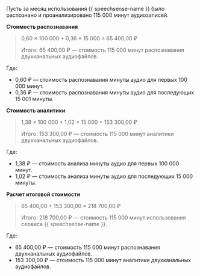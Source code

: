 Пусть за месяц использования {{ speechsense-name }} было распознано и проанализировано 115 000 минут аудиозаписей.

**Стоимость распознавания**

> 0,60 × 100 000 + 0,36 × 15 000 = 65 400,00&nbsp;₽
>
> Итого: 65 400,00&nbsp;₽ — стоимость 115 000 минут распознавания двухканальных аудиофайлов.

Где:
* 0,60&nbsp;₽ — стоимость распознавания минуты аудио для первых 100 000 минут.
* 0,36&nbsp;₽ — стоимость распознавания минуты аудио для последующих 15 001 минуты.

**Стоимость аналитики**

> 1,38 × 100 000 + 1,02 × 15 000 = 153 300,00&nbsp;₽
>
> Итого: 153 300,00&nbsp;₽ — стоимость 115 000 минут аналитики двухканальных аудиофайлов.

Где:
* 1,38&nbsp;₽ — стоимость анализа минуты аудио для первых 100 000 минут.
* 1,02&nbsp;₽ — стоимость анализа минуты аудио для последующих 15 000 минуты.

**Расчет итоговой стоимости** 
  
> 65 400,00 + 153 300,00 = 218 700,00&nbsp;₽
>
> Итого: 218 700,00&nbsp;₽ — стоимость 115 000 минут использования сервиса {{ speechsense-name }}.

Где:
* 65 400,00&nbsp;₽ — стоимость 115 000 минут распознавания двухканальных аудиофайлов.
* 153 300,00&nbsp;₽ — стоимость 115 000 минут аналитики двухканальных аудиофайлов.

